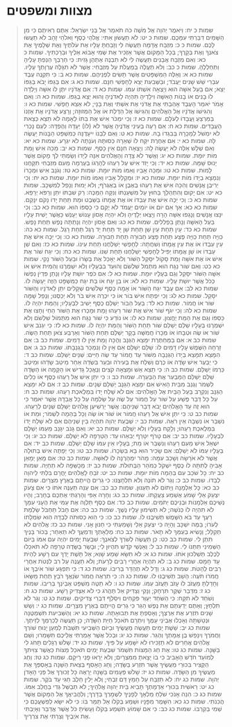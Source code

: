 # מצוות ומשפטים

> שמות כ יח: וַיֹּאמֶר יְהוָה אֶל מֹשֶׁה כֹּה תֹאמַר אֶל בְּנֵי יִשְׂרָאֵל:  אַתֶּם רְאִיתֶם כִּי מִן הַשָּׁמַיִם דִּבַּרְתִּי עִמָּכֶם.
> שמות כ יט: לֹא תַעֲשׂוּן אִתִּי:  אֱלֹהֵי כֶסֶף וֵאלֹהֵי זָהָב לֹא תַעֲשׂוּ לָכֶם.
> שמות כ כ: מִזְבַּח אֲדָמָה תַּעֲשֶׂה לִּי וְזָבַחְתָּ עָלָיו אֶת עֹלֹתֶיךָ וְאֶת שְׁלָמֶיךָ אֶת צֹאנְךָ וְאֶת בְּקָרֶךָ; בְּכָל הַמָּקוֹם אֲשֶׁר אַזְכִּיר אֶת שְׁמִי אָבוֹא אֵלֶיךָ וּבֵרַכְתִּיךָ.
> שמות כ כא: וְאִם מִזְבַּח אֲבָנִים תַּעֲשֶׂה לִּי לֹא תִבְנֶה אֶתְהֶן גָּזִית:  כִּי חַרְבְּךָ הֵנַפְתָּ עָלֶיהָ וַתְּחַלְלֶהָ.
> שמות כ כב: וְלֹא תַעֲלֶה בְמַעֲלֹת עַל מִזְבְּחִי:  אֲשֶׁר לֹא תִגָּלֶה עֶרְוָתְךָ עָלָיו.
> שמות כא א: וְאֵלֶּה הַמִּשְׁפָּטִים אֲשֶׁר תָּשִׂים לִפְנֵיהֶם.
> שמות כא ב: כִּי תִקְנֶה עֶבֶד עִבְרִי שֵׁשׁ שָׁנִים יַעֲבֹד; וּבַשְּׁבִעִת יֵצֵא לַחָפְשִׁי חִנָּם.
> שמות כא ג: אִם בְּגַפּוֹ יָבֹא בְּגַפּוֹ יֵצֵא; אִם בַּעַל אִשָּׁה הוּא וְיָצְאָה אִשְׁתּוֹ עִמּוֹ.
> שמות כא ד: אִם אֲדֹנָיו יִתֶּן לוֹ אִשָּׁה וְיָלְדָה לוֹ בָנִים אוֹ בָנוֹת הָאִשָּׁה וִילָדֶיהָ תִּהְיֶה לַאדֹנֶיהָ וְהוּא יֵצֵא בְגַפּוֹ.
> שמות כא ה: וְאִם אָמֹר יֹאמַר הָעֶבֶד אָהַבְתִּי אֶת אֲדֹנִי אֶת אִשְׁתִּי וְאֶת בָּנָי; לֹא אֵצֵא חָפְשִׁי.
> שמות כא ו: וְהִגִּישׁוֹ אֲדֹנָיו אֶל הָאֱלֹהִים וְהִגִּישׁוֹ אֶל הַדֶּלֶת אוֹ אֶל הַמְּזוּזָה; וְרָצַע אֲדֹנָיו אֶת אָזְנוֹ בַּמַּרְצֵעַ וַעֲבָדוֹ לְעֹלָם.
> שמות כא ז: וְכִי יִמְכֹּר אִישׁ אֶת בִּתּוֹ לְאָמָה לֹא תֵצֵא כְּצֵאת הָעֲבָדִים.
> שמות כא ח: אִם רָעָה בְּעֵינֵי אֲדֹנֶיהָ אֲשֶׁר לֹא (לוֹ) יְעָדָהּ וְהֶפְדָּהּ:  לְעַם נָכְרִי לֹא יִמְשֹׁל לְמָכְרָהּ בְּבִגְדוֹ בָהּ.
> שמות כא ט: וְאִם לִבְנוֹ יִיעָדֶנָּה כְּמִשְׁפַּט הַבָּנוֹת יַעֲשֶׂה לָּהּ.
> שמות כא י: אִם אַחֶרֶת יִקַּח לוֹ שְׁאֵרָהּ כְּסוּתָהּ וְעֹנָתָהּ לֹא יִגְרָע.
> שמות כא יא: וְאִם שְׁלָשׁ אֵלֶּה לֹא יַעֲשֶׂה לָהּ:  וְיָצְאָה חִנָּם אֵין כָּסֶף.
> שמות כא יב: מַכֵּה אִישׁ וָמֵת מוֹת יוּמָת.
> שמות כא יג: וַאֲשֶׁר לֹא צָדָה וְהָאֱלֹהִים אִנָּה לְיָדוֹ וְשַׂמְתִּי לְךָ מָקוֹם אֲשֶׁר יָנוּס שָׁמָּה.
> שמות כא יד: וְכִי יָזִד אִישׁ עַל רֵעֵהוּ לְהָרְגוֹ בְעָרְמָה מֵעִם מִזְבְּחִי תִּקָּחֶנּוּ לָמוּת.
> שמות כא טו: וּמַכֵּה אָבִיו וְאִמּוֹ מוֹת יוּמָת.
> שמות כא טז: וְגֹנֵב אִישׁ וּמְכָרוֹ וְנִמְצָא בְיָדוֹ מוֹת יוּמָת.
> שמות כא יז: וּמְקַלֵּל אָבִיו וְאִמּוֹ מוֹת יוּמָת.
> שמות כא יח: וְכִי יְרִיבֻן אֲנָשִׁים וְהִכָּה אִישׁ אֶת רֵעֵהוּ בְּאֶבֶן אוֹ בְאֶגְרֹף; וְלֹא יָמוּת וְנָפַל לְמִשְׁכָּב.
> שמות כא יט: אִם יָקוּם וְהִתְהַלֵּךְ בַּחוּץ עַל מִשְׁעַנְתּוֹ וְנִקָּה הַמַּכֶּה:  רַק שִׁבְתּוֹ יִתֵּן וְרַפֹּא יְרַפֵּא.
> שמות כא כ: וְכִי יַכֶּה אִישׁ אֶת עַבְדּוֹ אוֹ אֶת אֲמָתוֹ בַּשֵּׁבֶט וּמֵת תַּחַת יָדוֹ נָקֹם יִנָּקֵם.
> שמות כא כא: אַךְ אִם יוֹם אוֹ יוֹמַיִם יַעֲמֹד לֹא יֻקַּם כִּי כַסְפּוֹ הוּא.
> שמות כא כב: וְכִי יִנָּצוּ אֲנָשִׁים וְנָגְפוּ אִשָּׁה הָרָה וְיָצְאוּ יְלָדֶיהָ וְלֹא יִהְיֶה אָסוֹן עָנוֹשׁ יֵעָנֵשׁ כַּאֲשֶׁר יָשִׁית עָלָיו בַּעַל הָאִשָּׁה וְנָתַן בִּפְלִלִים.
> שמות כא כג: וְאִם אָסוֹן יִהְיֶה וְנָתַתָּה נֶפֶשׁ תַּחַת נָפֶשׁ.
> שמות כא כד: עַיִן תַּחַת עַיִן שֵׁן תַּחַת שֵׁן יָד תַּחַת יָד רֶגֶל תַּחַת רָגֶל.
> שמות כא כה: כְּוִיָּה תַּחַת כְּוִיָּה פֶּצַע תַּחַת פָּצַע חַבּוּרָה תַּחַת חַבּוּרָה.
> שמות כא כו: וְכִי יַכֶּה אִישׁ אֶת עֵין עַבְדּוֹ אוֹ אֶת עֵין אֲמָתוֹ וְשִׁחֲתָהּ:  לַחָפְשִׁי יְשַׁלְּחֶנּוּ תַּחַת עֵינוֹ.
> שמות כא כז: וְאִם שֵׁן עַבְדּוֹ אוֹ שֵׁן אֲמָתוֹ יַפִּיל לַחָפְשִׁי יְשַׁלְּחֶנּוּ תַּחַת שִׁנּוֹ.
> שמות כא כח: וְכִי יִגַּח שׁוֹר אֶת אִישׁ אוֹ אֶת אִשָּׁה וָמֵת סָקוֹל יִסָּקֵל הַשּׁוֹר וְלֹא יֵאָכֵל אֶת בְּשָׂרוֹ וּבַעַל הַשּׁוֹר נָקִי.
> שמות כא כט: וְאִם שׁוֹר נַגָּח הוּא מִתְּמֹל שִׁלְשֹׁם וְהוּעַד בִּבְעָלָיו וְלֹא יִשְׁמְרֶנּוּ וְהֵמִית אִישׁ אוֹ אִשָּׁה הַשּׁוֹר יִסָּקֵל וְגַם בְּעָלָיו יוּמָת.
> שמות כא ל: אִם כֹּפֶר יוּשַׁת עָלָיו וְנָתַן פִּדְיֹן נַפְשׁוֹ כְּכֹל אֲשֶׁר יוּשַׁת עָלָיו.
> שמות כא לא: אוֹ בֵן יִגָּח אוֹ בַת יִגָּח כַּמִּשְׁפָּט הַזֶּה יֵעָשֶׂה לּוֹ.
> שמות כא לב: אִם עֶבֶד יִגַּח הַשּׁוֹר אוֹ אָמָה כֶּסֶף שְׁלֹשִׁים שְׁקָלִים יִתֵּן לַאדֹנָיו וְהַשּׁוֹר יִסָּקֵל.
> שמות כא לג: וְכִי יִפְתַּח אִישׁ בּוֹר אוֹ כִּי יִכְרֶה אִישׁ בֹּר וְלֹא יְכַסֶּנּוּ; וְנָפַל שָׁמָּה שּׁוֹר אוֹ חֲמוֹר.
> שמות כא לד: בַּעַל הַבּוֹר יְשַׁלֵּם כֶּסֶף יָשִׁיב לִבְעָלָיו; וְהַמֵּת יִהְיֶה לּוֹ.
> שמות כא לה: וְכִי יִגֹּף שׁוֹר אִישׁ אֶת שׁוֹר רֵעֵהוּ וָמֵת וּמָכְרוּ אֶת הַשּׁוֹר הַחַי וְחָצוּ אֶת כַּסְפּוֹ וְגַם אֶת הַמֵּת יֶחֱצוּן.
> שמות כא לו: אוֹ נוֹדַע כִּי שׁוֹר נַגָּח הוּא מִתְּמוֹל שִׁלְשֹׁם וְלֹא יִשְׁמְרֶנּוּ בְּעָלָיו שַׁלֵּם יְשַׁלֵּם שׁוֹר תַּחַת הַשּׁוֹר וְהַמֵּת יִהְיֶה לּוֹ.
> שמות כא לז: כִּי יִגְנֹב אִישׁ שׁוֹר אוֹ שֶׂה וּטְבָחוֹ אוֹ מְכָרוֹ חֲמִשָּׁה בָקָר יְשַׁלֵּם תַּחַת הַשּׁוֹר וְאַרְבַּע צֹאן תַּחַת הַשֶּׂה.
> שמות כב א: אִם בַּמַּחְתֶּרֶת יִמָּצֵא הַגַּנָּב וְהֻכָּה וָמֵת אֵין לוֹ דָּמִים.
> שמות כב ב: אִם זָרְחָה הַשֶּׁמֶשׁ עָלָיו דָּמִים לוֹ:  שַׁלֵּם יְשַׁלֵּם אִם אֵין לוֹ וְנִמְכַּר בִּגְנֵבָתוֹ.
> שמות כב ג: אִם הִמָּצֵא תִמָּצֵא בְיָדוֹ הַגְּנֵבָה מִשּׁוֹר עַד חֲמוֹר עַד שֶׂה חַיִּים:  שְׁנַיִם יְשַׁלֵּם.
> שמות כב ד: כִּי יַבְעֶר אִישׁ שָׂדֶה אוֹ כֶרֶם וְשִׁלַּח אֶת בְּעִירֹה וּבִעֵר בִּשְׂדֵה אַחֵר מֵיטַב שָׂדֵהוּ וּמֵיטַב כַּרְמוֹ יְשַׁלֵּם.
> שמות כב ה: כִּי תֵצֵא אֵשׁ וּמָצְאָה קֹצִים וְנֶאֱכַל גָּדִישׁ אוֹ הַקָּמָה אוֹ הַשָּׂדֶה שַׁלֵּם יְשַׁלֵּם הַמַּבְעִר אֶת הַבְּעֵרָה.
> שמות כב ו: כִּי יִתֵּן אִישׁ אֶל רֵעֵהוּ כֶּסֶף אוֹ כֵלִים לִשְׁמֹר וְגֻנַּב מִבֵּית הָאִישׁ אִם יִמָּצֵא הַגַּנָּב יְשַׁלֵּם שְׁנָיִם.
> שמות כב ז: אִם לֹא יִמָּצֵא הַגַּנָּב וְנִקְרַב בַּעַל הַבַּיִת אֶל הָאֱלֹהִים:  אִם לֹא שָׁלַח יָדוֹ בִּמְלֶאכֶת רֵעֵהוּ.
> שמות כב ח: עַל כָּל דְּבַר פֶּשַׁע עַל שׁוֹר עַל חֲמוֹר עַל שֶׂה עַל שַׂלְמָה עַל כָּל אֲבֵדָה אֲשֶׁר יֹאמַר כִּי הוּא זֶה עַד הָאֱלֹהִים יָבֹא דְּבַר שְׁנֵיהֶם:  אֲשֶׁר יַרְשִׁיעֻן אֱלֹהִים יְשַׁלֵּם שְׁנַיִם לְרֵעֵהוּ.
> שמות כב ט: כִּי יִתֵּן אִישׁ אֶל רֵעֵהוּ חֲמוֹר אוֹ שׁוֹר אוֹ שֶׂה וְכָל בְּהֵמָה לִשְׁמֹר; וּמֵת אוֹ נִשְׁבַּר אוֹ נִשְׁבָּה אֵין רֹאֶה.
> שמות כב י: שְׁבֻעַת יְהוָה תִּהְיֶה בֵּין שְׁנֵיהֶם אִם לֹא שָׁלַח יָדוֹ בִּמְלֶאכֶת רֵעֵהוּ; וְלָקַח בְּעָלָיו וְלֹא יְשַׁלֵּם.
> שמות כב יא: וְאִם גָּנֹב יִגָּנֵב מֵעִמּוֹ יְשַׁלֵּם לִבְעָלָיו.
> שמות כב יב: אִם טָרֹף יִטָּרֵף יְבִאֵהוּ עֵד:  הַטְּרֵפָה לֹא יְשַׁלֵּם.
> שמות כב יג: וְכִי יִשְׁאַל אִישׁ מֵעִם רֵעֵהוּ וְנִשְׁבַּר אוֹ מֵת; בְּעָלָיו אֵין עִמּוֹ שַׁלֵּם יְשַׁלֵּם.
> שמות כב יד: אִם בְּעָלָיו עִמּוֹ לֹא יְשַׁלֵּם:  אִם שָׂכִיר הוּא בָּא בִּשְׂכָרוֹ.
> שמות כב טו: וְכִי יְפַתֶּה אִישׁ בְּתוּלָה אֲשֶׁר לֹא אֹרָשָׂה וְשָׁכַב עִמָּהּ:  מָהֹר יִמְהָרֶנָּה לּוֹ לְאִשָּׁה.
> שמות כב טז: אִם מָאֵן יְמָאֵן אָבִיהָ לְתִתָּהּ לוֹ כֶּסֶף יִשְׁקֹל כְּמֹהַר הַבְּתוּלֹת.
> שמות כב יז: מְכַשֵּׁפָה לֹא תְחַיֶּה.
> שמות כב יח: כָּל שֹׁכֵב עִם בְּהֵמָה מוֹת יוּמָת.
> שמות כב יט: זֹבֵחַ לָאֱלֹהִים יָחֳרָם בִּלְתִּי לַיהוָה לְבַדּוֹ.
> שמות כב כ: וְגֵר לֹא תוֹנֶה וְלֹא תִלְחָצֶנּוּ:  כִּי גֵרִים הֱיִיתֶם בְּאֶרֶץ מִצְרָיִם.
> שמות כב כא: כָּל אַלְמָנָה וְיָתוֹם לֹא תְעַנּוּן.
> שמות כב כב: אִם עַנֵּה תְעַנֶּה אֹתוֹ כִּי אִם צָעֹק יִצְעַק אֵלַי שָׁמֹעַ אֶשְׁמַע צַעֲקָתוֹ.
> שמות כב כג: וְחָרָה אַפִּי וְהָרַגְתִּי אֶתְכֶם בֶּחָרֶב; וְהָיוּ נְשֵׁיכֶם אַלְמָנוֹת וּבְנֵיכֶם יְתֹמִים.
> שמות כב כד: אִם כֶּסֶף תַּלְוֶה אֶת עַמִּי אֶת הֶעָנִי עִמָּךְ לֹא תִהְיֶה לוֹ כְּנֹשֶׁה; לֹא תְשִׂימוּן עָלָיו נֶשֶׁךְ.
> שמות כב כה: אִם חָבֹל תַּחְבֹּל שַׂלְמַת רֵעֶךָ עַד בֹּא הַשֶּׁמֶשׁ תְּשִׁיבֶנּוּ לוֹ.
> שמות כב כו: כִּי הִוא כְסוּתֹה לְבַדָּהּ הִוא שִׂמְלָתוֹ לְעֹרוֹ; בַּמֶּה יִשְׁכָּב וְהָיָה כִּי יִצְעַק אֵלַי וְשָׁמַעְתִּי כִּי חַנּוּן אָנִי.
> שמות כב כז: אֱלֹהִים לֹא תְקַלֵּל; וְנָשִׂיא בְעַמְּךָ לֹא תָאֹר.
> שמות כב כח: מְלֵאָתְךָ וְדִמְעֲךָ לֹא תְאַחֵר; בְּכוֹר בָּנֶיךָ תִּתֶּן לִי.
> שמות כב כט: כֵּן תַּעֲשֶׂה לְשֹׁרְךָ לְצֹאנֶךָ:  שִׁבְעַת יָמִים יִהְיֶה עִם אִמּוֹ בַּיּוֹם הַשְּׁמִינִי תִּתְּנוֹ לִי.
> שמות כב ל: וְאַנְשֵׁי קֹדֶשׁ תִּהְיוּן לִי; וּבָשָׂר בַּשָּׂדֶה טְרֵפָה לֹא תֹאכֵלוּ לַכֶּלֶב תַּשְׁלִכוּן אֹתוֹ.
> שמות כג א: לֹא תִשָּׂא שֵׁמַע שָׁוְא; אַל תָּשֶׁת יָדְךָ עִם רָשָׁע לִהְיֹת עֵד חָמָס.
> שמות כג ב: לֹא תִהְיֶה אַחֲרֵי רַבִּים לְרָעֹת; וְלֹא תַעֲנֶה עַל רִב לִנְטֹת אַחֲרֵי רַבִּים לְהַטֹּת.
> שמות כג ג: וְדָל לֹא תֶהְדַּר בְּרִיבוֹ.
> שמות כג ד: כִּי תִפְגַּע שׁוֹר אֹיִבְךָ אוֹ חֲמֹרוֹ תֹּעֶה:  הָשֵׁב תְּשִׁיבֶנּוּ לוֹ.
> שמות כג ה: כִּי תִרְאֶה חֲמוֹר שֹׂנַאֲךָ רֹבֵץ תַּחַת מַשָּׂאוֹ וְחָדַלְתָּ מֵעֲזֹב לוֹ עָזֹב תַּעֲזֹב עִמּוֹ.
> שמות כג ו: לֹא תַטֶּה מִשְׁפַּט אֶבְיֹנְךָ בְּרִיבוֹ.
> שמות כג ז: מִדְּבַר שֶׁקֶר תִּרְחָק; וְנָקִי וְצַדִּיק אַל תַּהֲרֹג כִּי לֹא אַצְדִּיק רָשָׁע.
> שמות כג ח: וְשֹׁחַד לֹא תִקָּח:  כִּי הַשֹּׁחַד יְעַוֵּר פִּקְחִים וִיסַלֵּף דִּבְרֵי צַדִּיקִים.
> שמות כג ט: וְגֵר לֹא תִלְחָץ; וְאַתֶּם יְדַעְתֶּם אֶת נֶפֶשׁ הַגֵּר כִּי גֵרִים הֱיִיתֶם בְּאֶרֶץ מִצְרָיִם.
> שמות כג י: וְשֵׁשׁ שָׁנִים תִּזְרַע אֶת אַרְצֶךָ; וְאָסַפְתָּ אֶת תְּבוּאָתָהּ.
> שמות כג יא: וְהַשְּׁבִיעִת תִּשְׁמְטֶנָּה וּנְטַשְׁתָּהּ וְאָכְלוּ אֶבְיֹנֵי עַמֶּךָ וְיִתְרָם תֹּאכַל חַיַּת הַשָּׂדֶה; כֵּן תַּעֲשֶׂה לְכַרְמְךָ לְזֵיתֶךָ.
> שמות כג יב: שֵׁשֶׁת יָמִים תַּעֲשֶׂה מַעֲשֶׂיךָ וּבַיּוֹם הַשְּׁבִיעִי תִּשְׁבֹּת לְמַעַן יָנוּחַ שׁוֹרְךָ וַחֲמֹרֶךָ וְיִנָּפֵשׁ בֶּן אֲמָתְךָ וְהַגֵּר.
> שמות כג יג: וּבְכֹל אֲשֶׁר אָמַרְתִּי אֲלֵיכֶם תִּשָּׁמֵרוּ; וְשֵׁם אֱלֹהִים אֲחֵרִים לֹא תַזְכִּירוּ לֹא יִשָּׁמַע עַל פִּיךָ.
> שמות כג יד: שָׁלֹשׁ רְגָלִים תָּחֹג לִי בַּשָּׁנָה.
> שמות כג טו: אֶת חַג הַמַּצּוֹת תִּשְׁמֹר שִׁבְעַת יָמִים תֹּאכַל מַצּוֹת כַּאֲשֶׁר צִוִּיתִךָ לְמוֹעֵד חֹדֶשׁ הָאָבִיב כִּי בוֹ יָצָאתָ מִמִּצְרָיִם; וְלֹא יֵרָאוּ פָנַי רֵיקָם.
> שמות כג טז: וְחַג הַקָּצִיר בִּכּוּרֵי מַעֲשֶׂיךָ אֲשֶׁר תִּזְרַע בַּשָּׂדֶה; וְחַג הָאָסִף בְּצֵאת הַשָּׁנָה בְּאָסְפְּךָ אֶת מַעֲשֶׂיךָ מִן הַשָּׂדֶה.
> שמות כג יז: שָׁלֹשׁ פְּעָמִים בַּשָּׁנָה יֵרָאֶה כָּל זְכוּרְךָ אֶל פְּנֵי הָאָדֹן יְהוָה.
> שמות כג יח: לֹא תִזְבַּח עַל חָמֵץ דַּם זִבְחִי; וְלֹא יָלִין חֵלֶב חַגִּי עַד בֹּקֶר.
> שמות כג יט: רֵאשִׁית בִּכּוּרֵי אַדְמָתְךָ תָּבִיא בֵּית יְהוָה אֱלֹהֶיךָ; לֹא תְבַשֵּׁל גְּדִי בַּחֲלֵב אִמּוֹ.
> שמות כג כ: הִנֵּה אָנֹכִי שֹׁלֵחַ מַלְאָךְ לְפָנֶיךָ לִשְׁמָרְךָ בַּדָּרֶךְ; וְלַהֲבִיאֲךָ אֶל הַמָּקוֹם אֲשֶׁר הֲכִנֹתִי.
> שמות כג כא: הִשָּׁמֶר מִפָּנָיו וּשְׁמַע בְּקֹלוֹ אַל תַּמֵּר בּוֹ:  כִּי לֹא יִשָּׂא לְפִשְׁעֲכֶם כִּי שְׁמִי בְּקִרְבּוֹ.
> שמות כג כב: כִּי אִם שָׁמוֹעַ תִּשְׁמַע בְּקֹלוֹ וְעָשִׂיתָ כֹּל אֲשֶׁר אֲדַבֵּר וְאָיַבְתִּי אֶת אֹיְבֶיךָ וְצַרְתִּי אֶת צֹרְרֶיךָ. 
 

